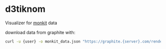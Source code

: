 # d3tiknom
Visualizer for [monkit](https://gopkg.in/spacemonkeygo/monkit.v2) data

download data from graphite with:

```sh
curl -u {user} -o monkit_data.json "https://graphite.{server}.com/render/?target=path.to.target.*.*.*.*&format=json"
```
